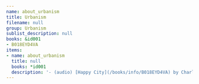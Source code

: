 ```yaml
---
name: about_urbanism
title: Urbanism
filename: null
group: Urbanism
sublist_description: null
books: &id001
- B018EYD4VA
items:
- name: about_urbanism
  title: null
  books: *id001
  description: '- (audio) [Happy City](/books/info/B018EYD4VA) by Charles Montgomery'
---
```



